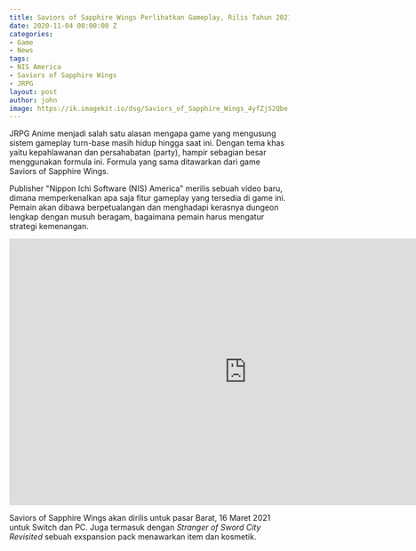 ```yaml
---
title: Saviors of Sapphire Wings Perlihatkan Gameplay, Rilis Tahun 2021
date: 2020-11-04 00:00:00 Z
categories:
- Game
- News
tags:
- NIS America
- Saviors of Sapphire Wings
- JRPG
layout: post
author: john
image: https://ik.imagekit.io/dsg/Saviors_of_Sapphire_Wings_4yfZjS2Qbe.jpg
---
```


JRPG Anime menjadi salah satu alasan mengapa game yang mengusung sistem gameplay turn-base masih hidup hingga saat ini. Dengan tema khas yaitu kepahlawanan dan persahabatan (party), hampir sebagian besar menggunakan formula ini. Formula yang sama ditawarkan dari game Saviors of Sapphire Wings.

Publisher "Nippon Ichi Software (NIS) America" merilis sebuah video baru, dimana memperkenalkan apa saja fitur gameplay yang tersedia di game ini. Pemain akan dibawa berpetualangan dan menghadapi kerasnya dungeon lengkap dengan musuh beragam, bagaimana pemain harus mengatur strategi kemenangan.

<div class="embed-container"><iframe width="853" height="480" src="https://www.youtube.com/embed/ycQajmVdSPk" frameborder="0" allow="accelerometer; autoplay; clipboard-write; encrypted-media; gyroscope; picture-in-picture" allowfullscreen></iframe></div>

Saviors of Sapphire Wings akan dirilis untuk pasar Barat, 16 Maret 2021 untuk Switch dan PC. Juga termasuk dengan _Stranger of Sword City Revisited_ sebuah exspansion pack menawarkan item dan kosmetik.